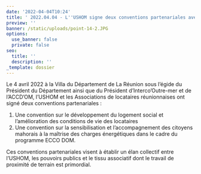 ```yaml
---
date: '2022-04-04T10:24'
title: ' 2022.04.04 - L''USHOM signe deux conventions partenariales avec les Associations de locataires réunionnaises'
preview: ''
banner: /static/uploads/point-14-2.JPG
options:
  use_banner: false
  private: false
seo:
  title: ''
  description: ''
_template: dossier
---
```


Le 4 avril 2022 à la Villa du Département de La Réunion sous l’égide du Président du Département ainsi que du Président d’Interco’Outre-mer et de l’ACCD’OM, l’USHOM et les Associations de locataires réunionnaises ont signé deux conventions partenariales :

1. Une convention sur le développement du logement social et l’amélioration des conditions de vie des locataires
2. Une convention sur la sensibilisation et l’accompagnement des citoyens mahorais à la maîtrise des charges énergétiques dans le cadre du programme ECCO DOM.

Ces conventions partenariales visent à établir un élan collectif entre l’USHOM, les pouvoirs publics et le tissu associatif dont le travail de proximité de terrain est primordial.
